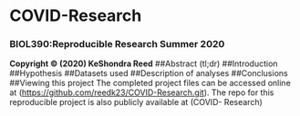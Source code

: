 # COVID-Research
### BIOL390:Reproducible Research Summer 2020
**Copyright © (2020) KeShondra Reed**
##Abstract (tl;dr)
##Introduction
##Hypothesis
##Datasets used
##Description of analyses
##Conclusions
##Viewing this project
The completed project files can be accessed online at (https://github.com/reedk23/COVID-Research.git). The repo for this reproducible project is also publicly available at (COVID- Research)